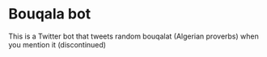 # Bouqala bot
This is a Twitter bot that tweets random bouqalat (Algerian proverbs) when you mention it
(discontinued)

